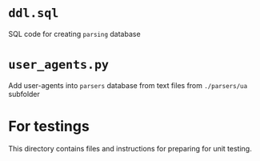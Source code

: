 # `ddl.sql`

SQL code for creating `parsing` database

# `user_agents.py`

Add user-agents into `parsers` database from text files from `./parsers/ua` subfolder

# For testings

This directory contains files and instructions for preparing for unit testing.
